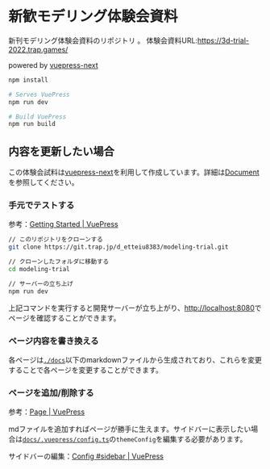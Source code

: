 # 新歓モデリング体験会資料

新刊モデリング体験会資料のリポジトリ  。
体験会資料URL:<https://3d-trial-2022.trap.games/>

powered by [vuepress-next](https://github.com/vuepress/vuepress-next)

```bash
npm install

# Serves VuePress
npm run dev

# Build VuePress
npm run build
```

## 内容を更新したい場合

この体験会試料は[vuepress-next](https://github.com/vuepress/vuepress-next)を利用して作成しています。詳細は[Document](https://v2.vuepress.vuejs.org/)を参照してください。

### 手元でテストする

参考：[Getting Started | VuePress](https://v2.vuepress.vuejs.org/guide/getting-started.html#prerequisites)

```bash
// このリポジトリをクローンする
git clone https://git.trap.jp/d_etteiu8383/modeling-trial.git

// クローンしたフォルダに移動する
cd modeling-trial

// サーバーの立ち上げ
npm run dev
```

上記コマンドを実行すると開発サーバーが立ち上がり、<http://localhost:8080>でページを確認することができます。

### ページ内容を書き換える

各ページは[`./docs`](https://git.trap.jp/d_etteiu8383/modeling-trial/src/branch/master/docs)以下のmarkdownファイルから生成されており、これらを変更することで各ページを変更することができます。

### ページを追加/削除する

参考：[Page | VuePress](https://v2.vuepress.vuejs.org/guide/page.html#frontmatter)

mdファイルを追加すればページが勝手に生えます。サイドバーに表示したい場合は[`docs/.vuepress/config.ts`](https://git.trap.jp/d_etteiu8383/modeling-trial/src/branch/master/docs/.vuepress/config.ts)の`themeConfig`を編集する必要があります。

サイドバーの編集：[Config #sidebar | VuePress](https://v2.vuepress.vuejs.org/reference/default-theme/config.html#sidebar)
